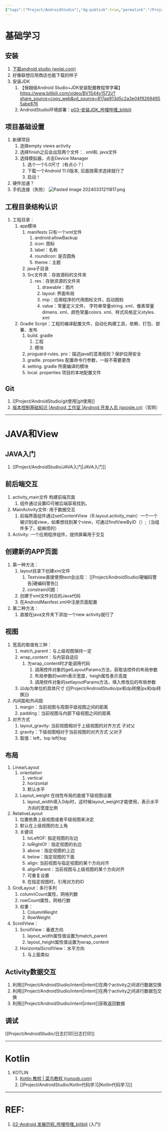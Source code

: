 ```yaml
---
{"tags":["Project/AndroidStudio"],"dg-publish":true,"permalink":"/Project/AndroidStudio/AndroidStudio入门/","dgPassFrontmatter":true}
---
```


# 基础学习
## 安装
1. [下载android studio (wolai.com)](https://www.wolai.com/dyDs6YzzSJD96QTa648aGJ)
2. 好像联想应用商店也能下载的样子
3. 安装JDK
	1. 【保姆级Android Studio+JDK安装配置教程带字幕】 https://www.bilibili.com/video/BV1S44y1572j/?share_source=copy_web&vd_source=817ae913d5c2a3e04f92694955abe876
	2. AndroidStudio环境部署：[p03-安装JDK_哔哩哔哩_bilibili](https://www.bilibili.com/video/BV1Su4y1w7hL/?p=3&spm_id_from=pageDriver&vd_source=ed636aea03b32e53457a090439165487)

## 项目基础设置
1. 新建项目
	1. 选择empty views activity
	2. 选择finish之后会出现两个文件：. xml和. java文件
	3. 选择模拟器，点击Device Manager
		1. 选个一个5.0尺寸（有点小？）
		2. 下载一个Android 11.0版本, 后面按需求选择就行了
		3. 启动！
2.  硬件加速？
3. 手机连接（失败）
 ![Pasted image 20240331211817.png](/img/user/Project/AndroidStudio/%E5%9B%BE%E7%89%87/Pasted%20image%2020240331211817.png)

## 工程目录结构认识
1.  工程目录：
	1. app模块
		1. manifests 只有一个xml文件
			1. android:allowBackup
			2. icon: 图标
			3. label：名称
			4. roundicon: 是否圆角
			5. theme：主题
		2. java子目录	
		3. Src文件夹：存放源码的文件夹
			1. res：存放资源的文件夹
				1. drawable：图片
				2. layout: 界面布局
				3. mip：应用程序的代用图标文件，启动图标
				4. value：常量定义文件，  字符串常量string. xml、像素常量dimens. xml、颜色常量colors. xml、样式风格定义styles. xml
	2. Gradle Script：工程的编译配置文件，自动化构建工具，依赖、打包、部署、发布
		1. bulid. gradle
			1. 工程
			2. 模块
		2. proguard-rules. pro：描述java的混淆规则？保护应用安全
		3. gradle. properties  配置命令行参数，一般不需要更改
		4. setting. gradle    所需编译的模块
		5. local. properties  项目的本地配置文件

## Git
1.  [[Project/AndroidStudio/git使用\|git使用]]
2.  [版本控制基础知识 |Android 工作室 |Android 开发人员 (google.cn)](https://developer.android.google.cn/studio/projects/version-control)（官网） 

---
# JAVA和View
## JAVA入门
1. [[Project/AndroidStudio/JAVA入门\|JAVA入门]]
## 前后端交互
1. activity_main文件 构建前端页面
	1. 组件通过设置ID可被后端容易找到。
2. MainActivity文件: 用于数据交互
	1. 前端界面组件通过setContentView（R.layout.activity_main）一个一个被识别成view，如果想找到某个view，可通过findViewByID（）;（当组件多了，挺麻烦的）
3. Activity: 一个应用程序组件，提供屏幕用于交互
## 创建新的APP页面
1. 第一种方法：
	1. layout目录下创建xml文件
		1. Textview直接使用text会出现： [[Project/AndroidStudio/硬编码警告\|硬编码警告]]
		2. constrain问题：
	2.  创建于xml文件对应的Java代码
	3. 在AndroidManifest.xml中注册页面配置
2. 第二种方法：
	1. 直接在java文件夹下添加一个new activity就行了
## 视图
1. 宽高的取值有三种：
	1. match_parent：与上级视图保持一定
	2. wrap_content：与内容自适应
		1. 为wrap_content时才能调用代码
			1. 调用控件对象的getLayoutParams方法，获取该控件的布局参数
			2. 布局参数的width表示宽度，heigh属性表示高度
			3. 调用控件对象的setlayoutParams方法，填入修改后的布局参数
	3. 以dp为单位的具体尺寸 ([[Project/AndroidStudio/px和dp转换\|px和dp转换]])
2. 内间距和外间距
	1. margin：当前视图与周围平级视图之间的距离
	2. padding：当前视图与内部下级视图之间的距离
3. 对齐方式
	1. layout_gravity: 当前视图相对于上级视图的对齐方式 子对父
	2. gravity：下级视图相对于当前视图的对齐方式  父对子
	3. 取值：left，top  left|top


## 布局
1. LinearLayout
	1. orientation
		1. vertical
		2. horizontal
		3. 默认水平
	2. Layout_weight 在线性布局的直接下级视图设置
		1. layout_width填入0dp时，这时候layout_weight才能使用，表示水平方向的宽度比例
2. RelativeLayout
	1. 位置依靠上级视图或者平级视图来决定
	2. 默认在上级视图的左上角
	3. 关键词
		1. toLeftOF: 指定视图的左边
		2. toRightOf：指定视图的右边
		3. above：指定视图的上边
		4. below：指定视图的下面
		5. align: 当前视图与指定视图的某个方向对齐
		6. alignParent：当前视图与上级视图的某个方向对齐
		7. 可重复设置
		8. 在指定视图时，引用对方的ID
3. GridLayout：多行多列
	1. columnCount属性，网格列数
	2. rowCount属性，网格行数
	3. 权重：
		1. ColumnWeight
		2. RowWeight
4. ScrollView：
	1. ScrollView：垂直方向
		1. layout_width属性值设置为match_parent
		2. layout_height属性值设置为wrap_content
	2. HorizontalScrollView：水平方向
		1. 与上面类似



## Activity数据交互
1. 利用[[Project/AndroidStudio/intent\|intent]]在两个activity之间进行数据交换
2. 利用[[Project/AndroidStudio/intent\|intent]]在两个activity之间进行数据包交换
3. 利用[[Project/AndroidStudio/intent\|intent]]获取返回数据

## 调试
 [[Project/AndroidStudio/日志打印\|日志打印]]


---
# Kotlin
1. KOTLIN
	1. [Kotlin 教程 | 菜鸟教程 (runoob.com)](https://www.runoob.com/kotlin/kotlin-tutorial.html)
	2. [[Project/AndroidStudio/Kotlin代码学习\|Kotlin代码学习]]
---
# REF:
1. [02-Android 发展历程_哔哩哔哩_bilibili](https://www.bilibili.com/video/BV19U4y1R7zV/?p=2&spm_id_from=pageDriver&vd_source=ed636aea03b32e53457a090439165487) (入门)
